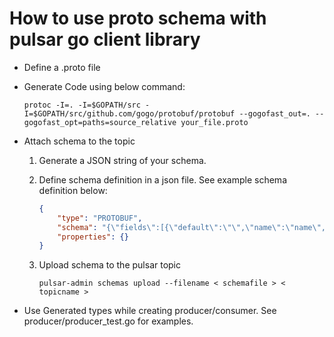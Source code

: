 # How to use proto schema with pulsar go client library

- Define a .proto file
- Generate Code using below command:

    ```shell
    protoc -I=. -I=$GOPATH/src -I=$GOPATH/src/github.com/gogo/protobuf/protobuf --gogofast_out=. --gogofast_opt=paths=source_relative your_file.proto
    ```

- Attach schema to the topic

    1. Generate a JSON string of your schema.

    2. Define schema definition in a json file. See example schema definition below:

        ```json
        {
            "type": "PROTOBUF",
            "schema": "{\"fields\":[{\"default\":\"\",\"name\":\"name\",\"type\":\"string\"},{\"default\":0,\"name\":\"age\",\"type\":\"int\"}],\"name\":\"Person\",\"namespace\":\"person\",\"type\":\"record\"}",
            "properties": {}
        }
        ```

    3. Upload schema to the pulsar topic

        ```shell
        pulsar-admin schemas upload --filename < schemafile > < topicname >
        ```

- Use Generated types while creating producer/consumer. See producer/producer_test.go for examples.
